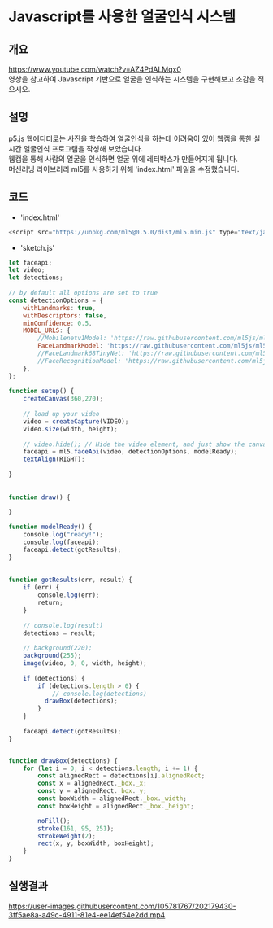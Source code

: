 Javascript를 사용한 얼굴인식 시스템
=============================
개요
---
https://www.youtube.com/watch?v=AZ4PdALMqx0   
영상을 참고하여 Javascript 기반으로 얼굴을 인식하는 시스템을 구현해보고 소감을 적으시오.

설명
---
p5.js 웹에디터로는 사진을 학습하여 얼굴인식을 하는데 어려움이 있어 웹캠을 통한 실시간 얼굴인식 프로그램을 작성해 보았습니다.   
웹캠을 통해 사람의 얼굴을 인식하면 얼굴 위에 레터박스가 만들어지게 됩니다.   
머신러닝 라이브러리 ml5를 사용하기 위해 'index.html' 파일을 수정했습니다.

코드
---
- 'index.html'
~~~js
<script src="https://unpkg.com/ml5@0.5.0/dist/ml5.min.js" type="text/javascript"></script> 추가
~~~

- 'sketch.js'
~~~js
let faceapi;
let video;
let detections;
 
// by default all options are set to true
const detectionOptions = {
    withLandmarks: true,
    withDescriptors: false,
    minConfidence: 0.5,
    MODEL_URLS: {
        //Mobilenetv1Model: 'https://raw.githubusercontent.com/ml5js/ml5-data-and-models/main/models/faceapi/ssd_mobilenetv1_model-weights_manifest.json',
        FaceLandmarkModel: 'https://raw.githubusercontent.com/ml5js/ml5-data-and-models/main/models/faceapi/face_landmark_68_model-weights_manifest.json',
        //FaceLandmark68TinyNet: 'https://raw.githubusercontent.com/ml5js/ml5-data-and-models/main/models/faceapi/face_landmark_68_tiny_model-weights_manifest.json',
        //FaceRecognitionModel: 'https://raw.githubusercontent.com/ml5js/ml5-data-and-models/main/models/faceapi/face_recognition_model-weights_manifest.json',
    },
};
 
function setup() {
    createCanvas(360,270);
 
    // load up your video
    video = createCapture(VIDEO);
    video.size(width, height);
 
    // video.hide(); // Hide the video element, and just show the canvas
    faceapi = ml5.faceApi(video, detectionOptions, modelReady);
    textAlign(RIGHT);
 
}
 
 
function draw() {
 
}

function modelReady() {
    console.log("ready!");
    console.log(faceapi);
    faceapi.detect(gotResults);
}
 
 
function gotResults(err, result) {
    if (err) {
        console.log(err);
        return;
    }
 
    // console.log(result)
    detections = result;
 
    // background(220);
    background(255);
    image(video, 0, 0, width, height);
 
    if (detections) {
        if (detections.length > 0) {
            // console.log(detections)
          drawBox(detections);
        }
    }
 
    faceapi.detect(gotResults);
}


function drawBox(detections) {
    for (let i = 0; i < detections.length; i += 1) {
        const alignedRect = detections[i].alignedRect;
        const x = alignedRect._box._x;
        const y = alignedRect._box._y;
        const boxWidth = alignedRect._box._width;
        const boxHeight = alignedRect._box._height;

        noFill();
        stroke(161, 95, 251);
        strokeWeight(2);
        rect(x, y, boxWidth, boxHeight);
    }
}
~~~

실행결과
------

https://user-images.githubusercontent.com/105781767/202179430-3ff5ae8a-a49c-4911-81e4-ee14ef54e2dd.mp4

